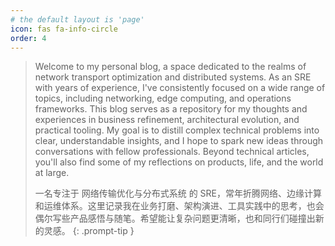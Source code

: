 ```yaml
---
# the default layout is 'page'
icon: fas fa-info-circle
order: 4
---
```


> Welcome to my personal blog, a space dedicated to the realms of network transport optimization and distributed systems.
> As an SRE with years of experience, I've consistently focused on a wide range of topics, including networking, edge computing, and operations frameworks. This blog serves as a repository for my thoughts and experiences in business refinement, architectural evolution, and practical tooling. My goal is to distill complex technical problems into clear, understandable insights, and I hope to spark new ideas through conversations with fellow professionals.
> Beyond technical articles, you'll also find some of my reflections on products, life, and the world at large.
> 
> 一名专注于 网络传输优化与分布式系统 的 SRE，常年折腾网络、边缘计算和运维体系。这里记录我在业务打磨、架构演进、工具实践中的思考，也会偶尔写些产品感悟与随笔。希望能让复杂问题更清晰，也和同行们碰撞出新的灵感。
{: .prompt-tip }
